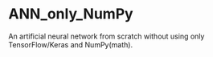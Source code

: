 # ANN_only_NumPy
An artificial neural network from scratch without using only TensorFlow/Keras and NumPy(math).
